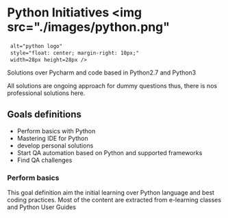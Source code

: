 # Python Initiatives <img src="./images/python.png"
     alt="python logo"
     style="float: center; margin-right: 10px;"
     width=28px height=28px />


Solutions over Pycharm and code based in Python2.7 and Python3 

All solutions are ongoing approach for dummy questions thus, there is nos professional solutions here.

## Goals definitions

- Perform basics with Python
- Mastering IDE for Python
- develop personal solutions 
- Start QA automation based on Python and supported frameworks
- Find QA challenges

### Perform basics

This goal definition aim the initial learning over Python language and best coding practices.
Most of the content are extracted from e-learning classes and Python User Guides
<!--stackedit_data:
eyJkaXNjdXNzaW9ucyI6eyJwd0hzdXh1c2k2bmRPRWhnIjp7In
RleHQiOiIjIyMgUGVyZm9ybSBiYXNpY3MiLCJzdGFydCI6NTM1
LCJlbmQiOjU1M319LCJjb21tZW50cyI6eyJ6cEM3a0N5Tnp1Rz
hlUHpvIjp7ImRpc2N1c3Npb25JZCI6InB3SHN1eHVzaTZuZE9F
aGciLCJzdWIiOiJnaDoxNDg2MzUwOCIsInRleHQiOiJPTiIsIm
NyZWF0ZWQiOjE2MDc2MzE0NDI2OTR9fSwiaGlzdG9yeSI6WzEz
NDM3OTM2NDNdfQ==
-->